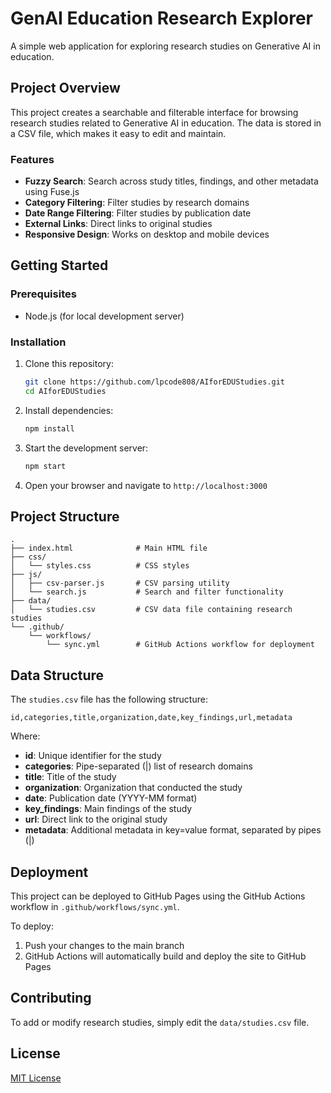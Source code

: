# GenAI Education Research Explorer

A simple web application for exploring research studies on Generative AI in education.

## Project Overview

This project creates a searchable and filterable interface for browsing research studies related to Generative AI in education. The data is stored in a CSV file, which makes it easy to edit and maintain.

### Features

- **Fuzzy Search**: Search across study titles, findings, and other metadata using Fuse.js
- **Category Filtering**: Filter studies by research domains
- **Date Range Filtering**: Filter studies by publication date
- **External Links**: Direct links to original studies
- **Responsive Design**: Works on desktop and mobile devices

## Getting Started

### Prerequisites

- Node.js (for local development server)

### Installation

1. Clone this repository:
   ```bash
   git clone https://github.com/lpcode808/AIforEDUStudies.git
   cd AIforEDUStudies
   ```

2. Install dependencies:
   ```bash
   npm install
   ```

3. Start the development server:
   ```bash
   npm start
   ```

4. Open your browser and navigate to `http://localhost:3000`

## Project Structure

```
.
├── index.html              # Main HTML file
├── css/
│   └── styles.css          # CSS styles
├── js/
│   ├── csv-parser.js       # CSV parsing utility
│   └── search.js           # Search and filter functionality
├── data/
│   └── studies.csv         # CSV data file containing research studies
└── .github/
    └── workflows/
        └── sync.yml        # GitHub Actions workflow for deployment
```

## Data Structure

The `studies.csv` file has the following structure:

```csv
id,categories,title,organization,date,key_findings,url,metadata
```

Where:
- **id**: Unique identifier for the study
- **categories**: Pipe-separated (|) list of research domains
- **title**: Title of the study
- **organization**: Organization that conducted the study
- **date**: Publication date (YYYY-MM format)
- **key_findings**: Main findings of the study
- **url**: Direct link to the original study
- **metadata**: Additional metadata in key=value format, separated by pipes (|)

## Deployment

This project can be deployed to GitHub Pages using the GitHub Actions workflow in `.github/workflows/sync.yml`. 

To deploy:
1. Push your changes to the main branch
2. GitHub Actions will automatically build and deploy the site to GitHub Pages

## Contributing

To add or modify research studies, simply edit the `data/studies.csv` file.

## License

[MIT License](LICENSE) 
